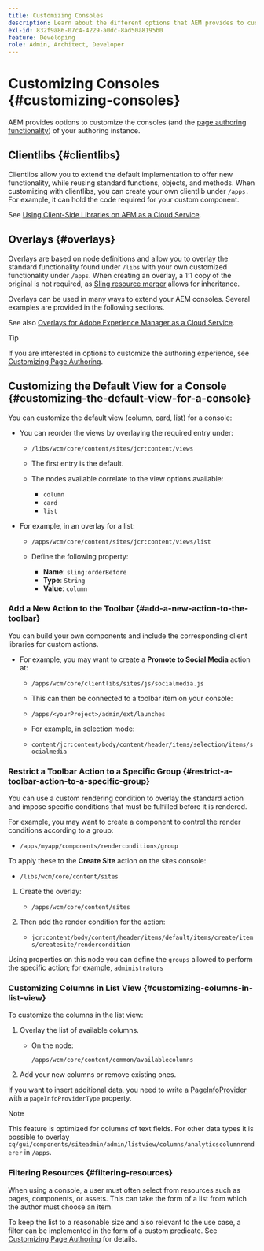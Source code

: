 ```yaml
---
title: Customizing Consoles
description: Learn about the different options that AEM provides to customize the consoles of your authoring instance.
exl-id: 832f9a86-07c4-4229-a0dc-8ad50a8195b0
feature: Developing
role: Admin, Architect, Developer
---
```

# Customizing Consoles {#customizing-consoles}

AEM provides options to customize the consoles (and the [page authoring functionality](/help/implementing/developing/extending/page-authoring.md)) of your authoring instance.

## Clientlibs {#clientlibs}

Clientlibs allow you to extend the default implementation to offer new functionality, while reusing standard functions, objects, and methods. When customizing with clientlibs, you can create your own clientlib under `/apps.` For example, it can hold the code required for your custom component.

See [Using Client-Side Libraries on AEM as a Cloud Service](/help/implementing/developing/introduction/clientlibs.md).

## Overlays {#overlays}

Overlays are based on node definitions and allow you to overlay the standard functionality found under `/libs` with your own customized functionality under `/apps`. When creating an overlay, a 1:1 copy of the original is not required, as [Sling resource merger](/help/implementing/developing/introduction/sling-resource-merger.md) allows for inheritance.

Overlays can be used in many ways to extend your AEM consoles. Several examples are provided in the following sections.

See also [Overlays for Adobe Experience Manager as a Cloud Service](/help/implementing/developing/introduction/overlays.md).

>[!TIP]
>
>If you are interested in options to customize the authoring experience, see [Customizing Page Authoring](/help/implementing/developing/extending/page-authoring.md).

## Customizing the Default View for a Console {#customizing-the-default-view-for-a-console}

You can customize the default view (column, card, list) for a console:

* You can reorder the views by overlaying the required entry under:

  * `/libs/wcm/core/content/sites/jcr:content/views`

  * The first entry is the default.

  * The nodes available correlate to the view options available:

    * `column`
    * `card`
    * `list`

* For example, in an overlay for a list:

  * `/apps/wcm/core/content/sites/jcr:content/views/list`

  * Define the following property:

    * **Name**: `sling:orderBefore`
    * **Type**: `String`
    * **Value**: `column`

### Add a New Action to the Toolbar {#add-a-new-action-to-the-toolbar}

You can build your own components and include the corresponding client libraries for custom actions.

* For example, you may want to create a **Promote to Social Media** action at:

  * `/apps/wcm/core/clientlibs/sites/js/socialmedia.js`

  * This can then be connected to a toolbar item on your console:

  * `/apps/<yourProject>/admin/ext/launches`

  * For example, in selection mode:

  * `content/jcr:content/body/content/header/items/selection/items/socialmedia`

### Restrict a Toolbar Action to a Specific Group {#restrict-a-toolbar-action-to-a-specific-group}

You can use a custom rendering condition to overlay the standard action and impose specific conditions that must be fulfilled before it is rendered.

For example, you may want to create a component to control the render conditions according to a group:

* `/apps/myapp/components/renderconditions/group`

To apply these to the **Create Site** action on the sites console:

* `/libs/wcm/core/content/sites`

1. Create the overlay:

   * `/apps/wcm/core/content/sites`

1. Then add the render condition for the action:

   * `jcr:content/body/content/header/items/default/items/create/items/createsite/rendercondition`

Using properties on this node you can define the `groups` allowed to perform the specific action; for example, `administrators`

### Customizing Columns in List View {#customizing-columns-in-list-view}

To customize the columns in the list view:

1. Overlay the list of available columns.

    * On the node:

      `/apps/wcm/core/content/common/availablecolumns`

1. Add your new columns or remove existing ones.

If you want to insert additional data, you need to write a [PageInfoProvider](https://developer.adobe.com/experience-manager/reference-materials/cloud-service/javadoc/com/day/cq/wcm/api/PageInfoProvider.html) with a `pageInfoProviderType` property.

>[!NOTE]
>
>This feature is optimized for columns of text fields. For other data types it is possible to overlay `cq/gui/components/siteadmin/admin/listview/columns/analyticscolumnrenderer` in `/apps`.

### Filtering Resources {#filtering-resources}

When using a console, a user must often select from resources such as pages, components, or assets. This can take the form of a list from which the author must choose an item.

To keep the list to a reasonable size and also relevant to the use case, a filter can be implemented in the form of a custom predicate. See [Customizing Page Authoring](/help/implementing/developing/extending/page-authoring.md#filtering-resources) for details.
